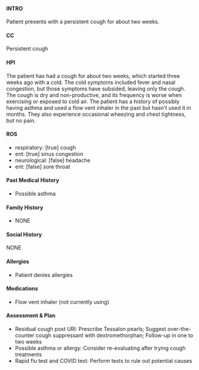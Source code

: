 #### INTRO 
Patient presents with a persistent cough for about two weeks. 

#### CC 
Persistent cough 

#### HPI 
The patient has had a cough for about two weeks, which started three weeks ago with a cold. The cold symptoms included fever and nasal congestion, but those symptoms have subsided, leaving only the cough. The cough is dry and non-productive, and its frequency is worse when exercising or exposed to cold air. The patient has a history of possibly having asthma and used a flow vent inhaler in the past but hasn't used it in months. They also experience occasional wheezing and chest tightness, but no pain.

#### ROS 
- respiratory: [true] cough 
- ent: [true] sinus congestion 
- neurological: [false] headache 
- ent: [false] sore throat 

#### Past Medical History 
- Possible asthma

#### Family History 
- NONE

#### Social History 
NONE

#### Allergies 
- Patient denies allergies

#### Medications 
- Flow vent inhaler (not currently using)

#### Assessment & Plan 
- Residual cough post URI: Prescribe Tessalon pearls; Suggest over-the-counter cough suppressant with dextromethorphan; Follow-up in one to two weeks
- Possible asthma or allergy: Consider re-evaluating after trying cough treatments
- Rapid flu test and COVID test: Perform tests to rule out potential causes

